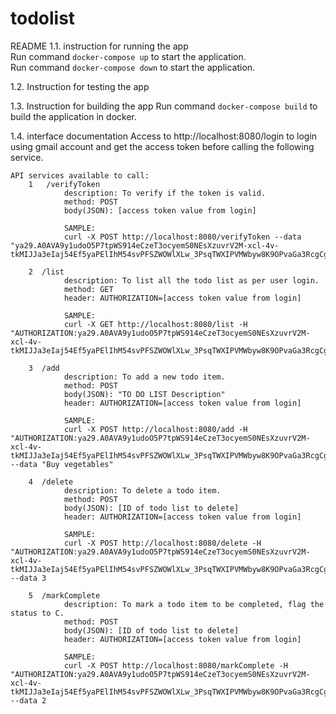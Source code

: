 # todolist

README
1.1. instruction for running the app<br/>
Run command `docker-compose up` to start the application.<br/>
Run command `docker-compose down` to start the application.

1.2. Instruction for testing the app

1.3. Instruction for building the app
Run command `docker-compose build` to build the application in docker.

1.4. interface documentation
    Access to http://localhost:8080/login to login using gmail account and get the access token before calling the following service.
    
    API services available to call:
        1   /verifyToken 
                description: To verify if the token is valid.
                method: POST
                body(JSON): [access token value from login]

                SAMPLE:
                curl -X POST http://localhost:8080/verifyToken --data "ya29.A0AVA9y1udoO5P7tpWS914eCzeT3ocyemS0NEsXzuvrV2M-xcl-4v-tkMIJJa3eIaj54Ef5yaPElIhM54svPFSZWOWlXLw_3PsqTWXIPVMWbyw8K9OPvaGa3RcgCgjTAOZxxJDkePveNfUJ0ix6NIf9eN1R4O8YUNnWUtBVEFTQVRBU0ZRRTY1ZHI4ZWlHbEFiUldCVUcxcXNOYklWMWlSUQ0163"

        2  /list
                description: To list all the todo list as per user login.
                method: GET
                header: AUTHORIZATION=[access token value from login]

                SAMPLE:
                curl -X GET http://localhost:8080/list -H "AUTHORIZATION:ya29.A0AVA9y1udoO5P7tpWS914eCzeT3ocyemS0NEsXzuvrV2M-xcl-4v-tkMIJJa3eIaj54Ef5yaPElIhM54svPFSZWOWlXLw_3PsqTWXIPVMWbyw8K9OPvaGa3RcgCgjTAOZxxJDkePveNfUJ0ix6NIf9eN1R4O8YUNnWUtBVEFTQVRBU0ZRRTY1ZHI4ZWlHbEFiUldCVUcxcXNOYklWMWlSUQ0163" 

        3  /add
                description: To add a new todo item.
                method: POST
                body(JSON): "TO DO LIST Description"
                header: AUTHORIZATION=[access token value from login]

                SAMPLE:
                curl -X POST http://localhost:8080/add -H "AUTHORIZATION:ya29.A0AVA9y1udoO5P7tpWS914eCzeT3ocyemS0NEsXzuvrV2M-xcl-4v-tkMIJJa3eIaj54Ef5yaPElIhM54svPFSZWOWlXLw_3PsqTWXIPVMWbyw8K9OPvaGa3RcgCgjTAOZxxJDkePveNfUJ0ix6NIf9eN1R4O8YUNnWUtBVEFTQVRBU0ZRRTY1ZHI4ZWlHbEFiUldCVUcxcXNOYklWMWlSUQ0163" --data "Buy vegetables"

        4  /delete
                description: To delete a todo item.
                method: POST
                body(JSON): [ID of todo list to delete]
                header: AUTHORIZATION=[access token value from login]

                SAMPLE:
                curl -X POST http://localhost:8080/delete -H "AUTHORIZATION:ya29.A0AVA9y1udoO5P7tpWS914eCzeT3ocyemS0NEsXzuvrV2M-xcl-4v-tkMIJJa3eIaj54Ef5yaPElIhM54svPFSZWOWlXLw_3PsqTWXIPVMWbyw8K9OPvaGa3RcgCgjTAOZxxJDkePveNfUJ0ix6NIf9eN1R4O8YUNnWUtBVEFTQVRBU0ZRRTY1ZHI4ZWlHbEFiUldCVUcxcXNOYklWMWlSUQ0163" --data 3

        5  /markComplete
                description: To mark a todo item to be completed, flag the status to C.
                method: POST
                body(JSON): [ID of todo list to delete]
                header: AUTHORIZATION=[access token value from login] 

                SAMPLE:
                curl -X POST http://localhost:8080/markComplete -H "AUTHORIZATION:ya29.A0AVA9y1udoO5P7tpWS914eCzeT3ocyemS0NEsXzuvrV2M-xcl-4v-tkMIJJa3eIaj54Ef5yaPElIhM54svPFSZWOWlXLw_3PsqTWXIPVMWbyw8K9OPvaGa3RcgCgjTAOZxxJDkePveNfUJ0ix6NIf9eN1R4O8YUNnWUtBVEFTQVRBU0ZRRTY1ZHI4ZWlHbEFiUldCVUcxcXNOYklWMWlSUQ0163" --data 2

